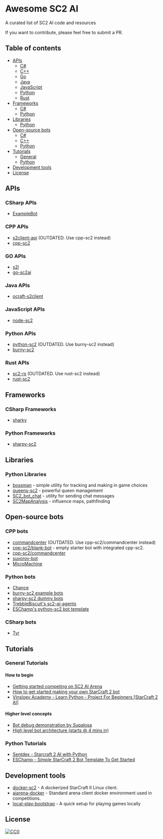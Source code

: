 # Awesome SC2 AI 
A curated list of SC2 AI code and resources

If you want to contribute, please feel free to submit a PR.

## Table of contents

  - [APIs](#apis)
    - [C#](#csharp-apis)
    - [C++](#cpp-apis)
    - [Go](#go-apis)
    - [Java](#java-apis)
    - [JavaScript](#javascript-apis)
    - [Python](#python-apis)
    - [Rust](#rust-apis)
  - [Frameworks](#frameworks)
    - [C#](#csharp-frameworks)
    - [Python](#python-frameworks)
  - [Libraries](#libraries)
    - [Python](#python-libraries)
  - [Open-source bots](#open-source-bots)
    - [C#](#csharp-bots)
    - [C++](#cpp-bots)
    - [Python](#python-bots)
  - [Tutorials](#tutorials)
    - [General](#general-tutorials)
    - [Python](#python-tutorials)
  - [Development tools](#development-tools)
  - [License](#license)

## APIs

### CSharp APIs

* [ExampleBot](https://github.com/SimonPrins/ExampleBot)

### CPP APIs

* [s2client-api](https://github.com/Blizzard/s2client-api) (OUTDATED. Use cpp-sc2 instead)
* [cpp-sc2](https://github.com/cpp-sc2/cpp-sc2)

### GO APIs

* [s2l](https://github.com/aiseeq/s2l)
* [go-sc2ai](https://github.com/chippydip/go-sc2ai)

### Java APIs

* [ocraft-s2client](https://github.com/ocraft/ocraft-s2client)

### JavaScript APIs

* [node-sc2](https://github.com/node-sc2/core)

### Python APIs
* [python-sc2](https://github.com/dentosal/python-sc2) (OUTDATED. Use burny-sc2 instead)
* [burny-sc2](https://github.com/BurnySc2/python-sc2)

### Rust APIs
* [sc2-rs](https://github.com/awestlake87/sc2-rs) (OUTDATED. Use rust-sc2 instead)
* [rust-sc2](https://github.com/UltraMachine/rust-sc2)

## Frameworks

### CSharp Frameworks

* [sharky](https://github.com/sharknice/Sharky)

### Python Frameworks
* [sharpy-sc2](https://github.com/DrInfy/sharpy-sc2)

## Libraries

### Python Libraries

* [bossman](https://github.com/lladdy/bossman) - simple utility for tracking and making in game choices
* [queens-sc2](https://github.com/raspersc2/queens-sc2) - powerful queen management
* [SC2_bot_chat](https://github.com/savelas81/SC2_bot_chat) - utility for sending chat messages
* [SC2MapAnalysis](https://github.com/spudde123/SC2MapAnalysis) - influence maps, pathfinding

## Open-source bots

### CPP bots

* [commandcenter](https://github.com/davechurchill/commandcenter) (OUTDATED. Use cpp-sc2/commandcenter instead)
* [cpp-sc2/blank-bot](https://github.com/cpp-sc2/blank-bot) - empty starter bot with integrated cpp-sc2.
* [cpp-sc2/commandcenter](https://github.com/cpp-sc2/commandcenter)
* [suvorov-bot](https://github.com/alkurbatov/suvorov-bot)
* [MicroMachine](https://github.com/RaphaelRoyerRivard/MicroMachine)

### Python bots

* [Chance](https://github.com/lladdy/chance-sc2)
* [burny-sc2 example bots](https://github.com/BurnySc2/python-sc2/tree/develop/examples)
* [sharpy-sc2 dummy bots](https://github.com/DrInfy/sharpy-sc2/tree/develop/dummies)
* [TrebbleBiscuit's sc2-ai-agents](https://github.com/TrebbleBiscuit/sc2-ai-agents/)
* [ESChamp's python-sc2 bot template](https://github.com/eschampstudio/python-sc2-bot-template)

### CSharp bots

* [Tyr](https://github.com/SimonPrins/TyrSc2)

## Tutorials

### General Tutorials

#### How to begin
* [Getting started competing on SC2 AI Arena](https://aiarena.net/wiki/bot-development/getting-started/)
* [How to get started making your own StarCraft 2 bot](https://www.youtube.com/watch?v=qcRZydXKgi0)
* [Vinsloev Academy - Learn Python - Project For Beginners [StarCraft 2 AI]](https://www.youtube.com/watch?v=4GsdHM1wBTg)

#### Higher level concepts
* [Bot debug demonstration by Supalosa](https://www.youtube.com/watch?v=RoOdi8w3dW4)
* [High level bot architecture (starts @ 4 mins in)](https://youtu.be/qcRZydXKgi0?t=246)


### Python Tutorials

* [Sentdex - Starcraft 2 AI with Python](https://www.youtube.com/watch?v=HlLK5BA0wT0&list=PLQVvvaa0QuDcBby2qVDsDv41GghEQfr5E)
* [ESChamp - Simple StarCraft 2 Bot Template To Get Started](https://community.eschamp.com/t/simple-starcraft-2-bot-template-to-get-started/155)

## Development tools

* [docker-sc2](https://github.com/cpp-sc2/docker-sc2) - A dockerized StarCraft II Linux client.
* [aiarena-docker](https://github.com/aiarena/aiarena-docker) - Standard arena client docker environment used in competitions.
* [local-play-bootstrap](https://github.com/aiarena/local-play-bootstrap) - A quick setup for playing games locally

## License

[![CC0](https://licensebuttons.net/p/zero/1.0/88x31.png)](https://creativecommons.org/publicdomain/zero/1.0/)
